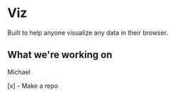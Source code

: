 # Viz
Built to help anyone visualize any data in their browser.

## What we're working on

Michael

[x] - Make a repo

